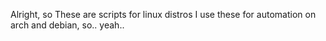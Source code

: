 Alright, so These are scripts for linux distros
I use these for automation on arch and debian, so.. yeah..
